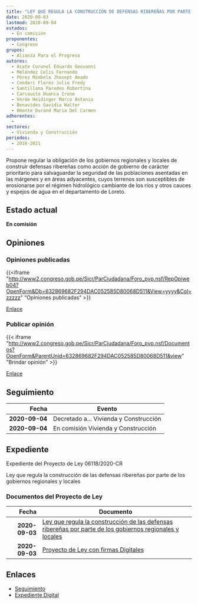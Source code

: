 ```yaml
---
title: "LEY QUE REGULA LA CONSTRUCCIÓN DE DEFENSAS RIBEREÑAS POR PARTE DE LOS GOBIERNOS REGIONALES Y LOCALES"
date: 2020-09-03
lastmod: 2020-09-04
estados: 
  - En comisión
proponentes: 
  - Congreso
grupos: 
  - Alianza Para el Progreso
autores: 
  - Acate Coronel Eduardo Geovanni
  - Meléndez Celis Fernando
  - Pérez Mimbela Jhosept Amado
  - Condori Flores Julio Fredy
  - Santillana Paredes Robertina
  - Carcausto Huanca Irene
  - Verde Heidinger Marco Antonio
  - Benavides Gavidia Walter
  - Omonte Durand Maria Del Carmen
adherentes: 
  - 
sectores: 
  - Vivienda y Construcción
periodos: 
  - 2016-2021
---
```


Propone regular la obligación de los gobiernos regionales y locales de construir defensas ribereñas como acción de gobierno de carácter prioritario para salvaguardar la seguridad de las poblaciones asentadas en las márgenes y en áreas adyacentes, cuyos terrenos son susceptibles de erosionarse por el régimen hidrológico cambiante de los ríos y otros cauces y espejos de agua en el departamento de Loreto.


## Estado actual

**En comisión**

## Opiniones

### Opiniones publicadas

{{<iframe "http://www2.congreso.gob.pe/Sicr/ParCiudadana/Foro_pvp.nsf/RepOpiweb04?OpenForm&Db=632869682F294DAC052585D80068D511&View=yyyy&Col=zzzzz" "Opiniones publicadas" >}}

[Enlace](http://www2.congreso.gob.pe/Sicr/ParCiudadana/Foro_pvp.nsf/RepOpiweb04?OpenForm&Db=632869682F294DAC052585D80068D511&View=yyyy&Col=zzzzz)
### Publicar opinión

{{< iframe "http://www2.congreso.gob.pe/Sicr/ParCiudadana/Foro_pvp.nsf/Documentos?OpenForm&ParentUnid=632869682F294DAC052585D80068D511&view" "Brindar opinión" >}}

[Enlace](http://www2.congreso.gob.pe/Sicr/ParCiudadana/Foro_pvp.nsf/Documentos?OpenForm&ParentUnid=632869682F294DAC052585D80068D511&view)

## Seguimiento

| Fecha | Evento |
|------:|--------|
| **2020-09-04** | Decretado a... Vivienda y Construcción|
| **2020-09-04** | En comisión Vivienda y Construcción|


## Expediente

Expediente del Proyecto de Ley 06118/2020-CR

Ley que regula la construcción de las defensas ribereñas por parte de los gobiernos regionales y locales


### Documentos del Proyecto de Ley

| Fecha | Documento |
|------:|--------|
| **2020-09-03** | [Ley que regula la construcción de las defensas ribereñas por parte de los gobiernos regionales y locales](http://www.leyes.congreso.gob.pe/Documentos/2016_2021/Proyectos_de_Ley_y_de_Resoluciones_Legislativas/PL06118-20200903.pdf) |
| **2020-09-03** | [Proyecto de Ley con firmas Digitales](http://www.leyes.congreso.gob.pe/Documentos/2016_2021/Proyectos_de_Ley_y_de_Resoluciones_Legislativas/Proyectos_Firmas_digitales/PL06118.pdf) |

## Enlaces 

- [Seguimiento](http://www2.congreso.gob.pe/Sicr/TraDocEstProc/CLProLey2016.nsf/f7fff46988ca05b1052578e100829cc7/95191deb2be9588d052585d8006d3d65?OpenDocument)
- [Expediente Digital](http://www2.congreso.gob.pe/Sicr/TraDocEstProc/CLProLey2016.nsf/f7fff46988ca05b1052578e100829cc7/95191deb2be9588d052585d8006d3d65?OpenDocument&Click=05257FB7005EB655.eb71d0cf91d8294e05256cdf006b5706/$Body/0.1C6C)
